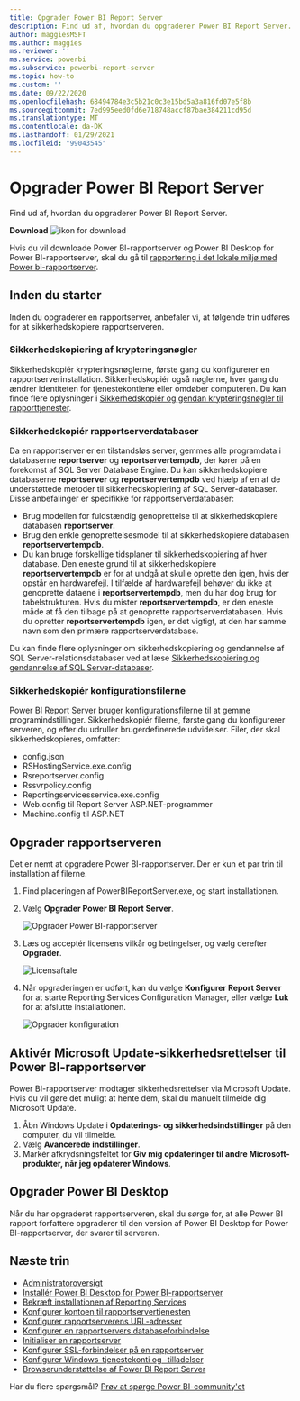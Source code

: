 ```yaml
---
title: Opgrader Power BI Report Server
description: Find ud af, hvordan du opgraderer Power BI Report Server.
author: maggiesMSFT
ms.author: maggies
ms.reviewer: ''
ms.service: powerbi
ms.subservice: powerbi-report-server
ms.topic: how-to
ms.custom: ''
ms.date: 09/22/2020
ms.openlocfilehash: 68494784e3c5b21c0c3e15bd5a3a816fd07e5f8b
ms.sourcegitcommit: 7ed995eed0fd6e718748accf87bae384211cd95d
ms.translationtype: MT
ms.contentlocale: da-DK
ms.lasthandoff: 01/29/2021
ms.locfileid: "99043545"
---
```

# <a name="upgrade-power-bi-report-server"></a>Opgrader Power BI Report Server

Find ud af, hvordan du opgraderer Power BI Report Server.

 **Download** ![ikon for download](media/upgrade/download.png "ikon for download")

Hvis du vil downloade Power BI-rapportserver og Power BI Desktop for Power BI-rapportserver, skal du gå til [rapportering i det lokale miljø med Power bi-rapportserver](https://powerbi.microsoft.com/report-server/).

## <a name="before-you-begin"></a>Inden du starter

Inden du opgraderer en rapportserver, anbefaler vi, at følgende trin udføres for at sikkerhedskopiere rapportserveren.

### <a name="backing-up-the-encryption-keys"></a>Sikkerhedskopiering af krypteringsnøgler

Sikkerhedskopiér krypteringsnøglerne, første gang du konfigurerer en rapportserverinstallation. Sikkerhedskopiér også nøglerne, hver gang du ændrer identiteten for tjenestekontiene eller omdøber computeren. Du kan finde flere oplysninger i [Sikkerhedskopiér og gendan krypteringsnøgler til rapporttjenester](/sql/reporting-services/install-windows/ssrs-encryption-keys-back-up-and-restore-encryption-keys).

### <a name="backing-up-the-report-server-databases"></a>Sikkerhedskopiér rapportserverdatabaser

Da en rapportserver er en tilstandsløs server, gemmes alle programdata i databaserne **reportserver** og **reportservertempdb**, der kører på en forekomst af SQL Server Database Engine. Du kan sikkerhedskopiere databaserne **reportserver** og **reportservertempdb** ved hjælp af en af de understøttede metoder til sikkerhedskopiering af SQL Server-databaser. Disse anbefalinger er specifikke for rapportserverdatabaser:

* Brug modellen for fuldstændig genoprettelse til at sikkerhedskopiere databasen **reportserver**.
* Brug den enkle genoprettelsesmodel til at sikkerhedskopiere databasen **reportservertempdb**.
* Du kan bruge forskellige tidsplaner til sikkerhedskopiering af hver database. Den eneste grund til at sikkerhedskopiere **reportservertempdb** er for at undgå at skulle oprette den igen, hvis der opstår en hardwarefejl. I tilfælde af hardwarefejl behøver du ikke at genoprette dataene i **reportservertempdb**, men du har dog brug for tabelstrukturen. Hvis du mister **reportservertempdb**, er den eneste måde at få den tilbage på at genoprette rapportserverdatabasen. Hvis du opretter **reportservertempdb** igen, er det vigtigt, at den har samme navn som den primære rapportserverdatabase.

Du kan finde flere oplysninger om sikkerhedskopiering og gendannelse af SQL Server-relationsdatabaser ved at læse [Sikkerhedskopiering og gendannelse af SQL Server-databaser](/sql/relational-databases/backup-restore/back-up-and-restore-of-sql-server-databases).

### <a name="backing-up-the-configuration-files"></a>Sikkerhedskopiér konfigurationsfilerne

Power BI Report Server bruger konfigurationsfilerne til at gemme programindstillinger. Sikkerhedskopiér filerne, første gang du konfigurerer serveren, og efter du udruller brugerdefinerede udvidelser. Filer, der skal sikkerhedskopieres, omfatter:

* config.json
* RSHostingService.exe.config
* Rsreportserver.config
* Rssvrpolicy.config
* Reportingservicesservice.exe.config
* Web.config til Report Server ASP.NET-programmer
* Machine.config til ASP.NET

## <a name="upgrade-the-report-server"></a>Opgrader rapportserveren

Det er nemt at opgradere Power BI-rapportserver. Der er kun et par trin til installation af filerne.

1. Find placeringen af PowerBIReportServer.exe, og start installationen.

2. Vælg **Opgrader Power BI Report Server**.

    ![Opgrader Power BI-rapportserver](media/upgrade/reportserver-upgrade1.png "Opgrader Power BI-rapportserver")

3. Læs og acceptér licensens vilkår og betingelser, og vælg derefter **Opgrader**.

    ![Licensaftale](media/upgrade/reportserver-upgrade-eula.png "Licensaftale")

4. Når opgraderingen er udført, kan du vælge **Konfigurer Report Server** for at starte Reporting Services Configuration Manager, eller vælge **Luk** for at afslutte installationen.

    ![Opgrader konfiguration](media/upgrade/reportserver-upgrade-configure.png)

## <a name="enable-microsoft-update-security-fixes-for-power-bi-report-server"></a>Aktivér Microsoft Update-sikkerhedsrettelser til Power BI-rapportserver

Power BI-rapportserver modtager sikkerhedsrettelser via Microsoft Update. Hvis du vil gøre det muligt at hente dem, skal du manuelt tilmelde dig Microsoft Update.

1.  Åbn Windows Update i **Opdaterings- og sikkerhedsindstillinger** på den computer, du vil tilmelde.
2.  Vælg **Avancerede indstillinger**.
3.  Markér afkrydsningsfeltet for **Giv mig opdateringer til andre Microsoft-produkter, når jeg opdaterer Windows**.

## <a name="upgrade-power-bi-desktop"></a>Opgrader Power BI Desktop

Når du har opgraderet rapportserveren, skal du sørge for, at alle Power BI rapport forfattere opgraderer til den version af Power BI Desktop for Power BI-rapportserver, der svarer til serveren.

## <a name="next-steps"></a>Næste trin

* [Administratoroversigt](admin-handbook-overview.md)  
* [Installér Power BI Desktop for Power BI-rapportserver](install-powerbi-desktop.md)  
* [Bekræft installationen af Reporting Services](/sql/reporting-services/install-windows/verify-a-reporting-services-installation)  
* [Konfigurer kontoen til rapportservertjenesten](/sql/reporting-services/install-windows/configure-the-report-server-service-account-ssrs-configuration-manager)  
* [Konfigurer rapportserverens URL-adresser](/sql/reporting-services/install-windows/configure-report-server-urls-ssrs-configuration-manager)  
* [Konfigurer en rapportservers databaseforbindelse](/sql/reporting-services/install-windows/configure-a-report-server-database-connection-ssrs-configuration-manager)  
* [Initialiser en rapportserver](/sql/reporting-services/install-windows/ssrs-encryption-keys-initialize-a-report-server)  
* [Konfigurer SSL-forbindelser på en rapportserver](/sql/reporting-services/security/configure-ssl-connections-on-a-native-mode-report-server)  
* [Konfigurer Windows-tjenestekonti og -tilladelser](/sql/database-engine/configure-windows/configure-windows-service-accounts-and-permissions)  
* [Browserunderstøttelse af Power BI Report Server](browser-support.md)

Har du flere spørgsmål? [Prøv at spørge Power BI-community'et](https://community.powerbi.com/)